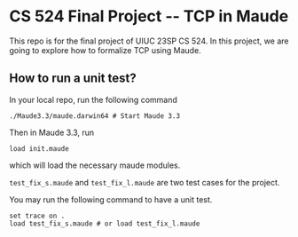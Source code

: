 # CS 524 Final Project -- TCP in Maude

This repo is for the final project of UIUC 23SP CS 524. In this project, we are going to explore how to formalize TCP using Maude.

## How to run a unit test?

In your local repo, run the following command
```
./Maude3.3/maude.darwin64 # Start Maude 3.3
```

Then in Maude 3.3, run
```
load init.maude
```
which will load the necessary maude modules.

`test_fix_s.maude` and `test_fix_l.maude` are two test cases for the project.

You may run the following command to have a unit test.

```
set trace on .
load test_fix_s.maude # or load test_fix_l.maude
```
